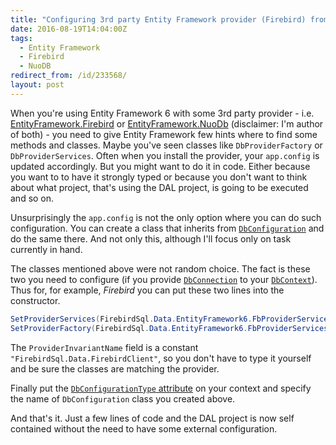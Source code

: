 ```yaml
---
title: "Configuring 3rd party Entity Framework provider (Firebird) from code"
date: 2016-08-19T14:04:00Z
tags:
  - Entity Framework
  - Firebird
  - NuoDB
redirect_from: /id/233568/
layout: post
---
```

When you're using Entity Framework 6 with some 3rd party provider - i.e. [EntityFramework.Firebird][1] or [EntityFramework.NuoDb][2] (disclaimer: I'm author of both) - you need to give Entity Framework few hints where to find some methods and classes. Maybe you've seen classes like `DbProviderFactory` or `DbProviderServices`. Often when you install the provider, your `app.config` is updated accordingly. But you might want to do it in code. Either because you want to to have it strongly typed or because you don't want to think about what project, that's using the DAL project, is going to be executed and so on.

<!-- excerpt -->

Unsurprisingly the `app.config` is not the only option where you can do such configuration. You can create a class that inherits from [`DbConfiguration`][3] and do the same there. And not only this, although I'll focus only on task currently in hand.

The classes mentioned above were not random choice. The fact is these two you need to configure (if you provide [`DbConnection`][5] to your [`DbContext`][4]). Thus for, for example, _Firebird_ you can put these two lines into the constructor.

```csharp
SetProviderServices(FirebirdSql.Data.EntityFramework6.FbProviderServices.ProviderInvariantName, FirebirdSql.Data.EntityFramework6.FbProviderServices.Instance);
SetProviderFactory(FirebirdSql.Data.EntityFramework6.FbProviderServices.ProviderInvariantName, FirebirdSql.Data.FirebirdClient.FirebirdClientFactory.Instance);            
```

The `ProviderInvariantName` field is a constant `"FirebirdSql.Data.FirebirdClient"`, so you don't have to type it yourself and be sure the classes are matching the provider.

Finally put the [`DbConfigurationType` attribute][6] on your context and specify the name of `DbConfiguration` class you created above.

And that's it. Just a few lines of code and the DAL project is now self contained without the need to have some external configuration. 

[1]: https://www.nuget.org/packages/EntityFramework.Firebird
[2]: https://www.nuget.org/packages/EntityFramework.NuoDb
[3]: https://msdn.microsoft.com/en-us/library/system.data.entity.dbconfiguration%28v=vs.113%29.aspx
[4]: https://msdn.microsoft.com/en-us/library/system.data.entity.dbcontext(v=vs.113).aspx
[5]: https://msdn.microsoft.com/en-us/library/system.data.common.dbconnection(v=vs.110).aspx
[6]: https://msdn.microsoft.com/en-us/library/system.data.entity.dbconfigurationtypeattribute(v=vs.113).aspx